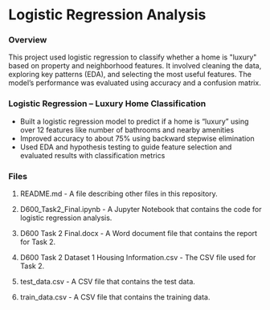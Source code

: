 # Logistic Regression Analysis
### Overview
This project used logistic regression to classify whether a home is "luxury" based on property and neighborhood features. It involved cleaning the data, exploring key patterns (EDA), and selecting the most useful features. The model’s performance was evaluated using accuracy and a confusion matrix.

### Logistic Regression – Luxury Home Classification
-	Built a logistic regression model to predict if a home is “luxury” using over 12 features like number of bathrooms and nearby amenities
-	Improved accuracy to about 75% using backward stepwise elimination
-	Used EDA and hypothesis testing to guide feature selection and evaluated results with classification metrics

### Files
1. README.md - A file describing other files in this repository.

2. D600_Task2_Final.ipynb - A Jupyter Notebook that contains the code for logistic regression analysis.

3. D600 Task 2 Final.docx - A Word document file that contains the report for Task 2.

4. D600 Task 2 Dataset 1 Housing Information.csv - The CSV file used for Task 2.

5. test_data.csv - A CSV file that contains the test data.

6. train_data.csv - A CSV file that contains the training data.

